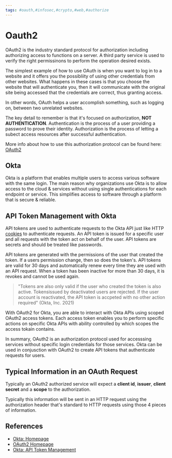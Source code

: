 ```yaml
---
tags: #oauth,#infosec,#crypto,#web,#authorize
---
```

# Oauth2

OAuth2 is the industry standard protocol for authorization including authorizing access to functions on a server. A third party service is used to verify the right permissinons to perform the operation desired exists.

The simplest example of how to use OAuth is when you want to log in to a website and it offers you the possibliity of using other credentials from other websites. What happens in these cases is that you choose the website that will authenticate you, then it will communicate with the original site being accessed that the credentials are correct, thus granting access.

In other words, OAuth helps a user accomplish something, such as logging on, between two unrelated websites.

The key detail to remember is that it's focused on authorization, **NOT AUTHENTICATION**. Authentication is the process of a user providing a password to prove their identity. Authorization is the process of letting a subect access resources after successful authentication.

More info about how to use this authorization protocol can be found here: [OAuth2][oauth2]

## Okta

Okta is a platform that enables multiple users to access various software with the same login. The main reason why organizations use Okta is to allow access to the cloud & services without using single authentications for each endpoint or service. This simplifies access to software through a platform that is secure & reliable.

## API Token Management with Okta

API tokens are used to authenticate requests to the Okta API just like HTTP [cookies](cookies.md) to authenticate requests. An API token is issued for a specific user and all requests with the token act on behalf of the user. API tokens are secrets and should be treated like passwords.

API tokens are generated with the permissions of the user that created the token. If a users permission change, then so does the token's. API tokens are valid for 30 days and automatically renew every time they are used with an API request. When a token has been inactive for more than 30 days, it is revokes and cannot be used again.

> "Tokens are also only valid if the user who created the token is also active. Tokensissued by deactivated users are rejected. If the user account is reactivated, the API token is accpeted with no other action required" (Okta, Inc. 2021)

With OAuth2 for Okta, you are able to interact with Okta APIs using scoped OAuth2 access tokens. Each access token enables you to perform specific actions on specific Okta APIs with ability controlled by which scopes the access tokain contains.

In summary, OAuth2 is an authorization protocol used for accesssing services without specific login credentials for those services. Okta can be used in conjusction with OAuth2 to create API tokens that authenticate requests for users.

## Typical Information in an OAuth Request

Typically an OAuth2 authorized service will expect a **client id**, **issuer**, **client secret** and a **scope** to the authorization.

Typically this information will be sent in an HTTP request using the authorization header that's standard to HTTP requests using those 4 pieces of information.

## References

* [Okta: Homepage][okta]
* [OAuth2 Homepage][oauth2]
* [Okta: API Token Management][okta-api-token-mgmt]

<!-- hidden references -->
[okta]: https://www.okta.com/ "Okta: Homepage"
[oauth2]: https://oauth.net/2/ "OAuth2 Homepage"
[okta-api-token-mgmt]: https://help.okta.com/en/prod/Content/Topics/Security/API.htm "Okta: API Token Management"
